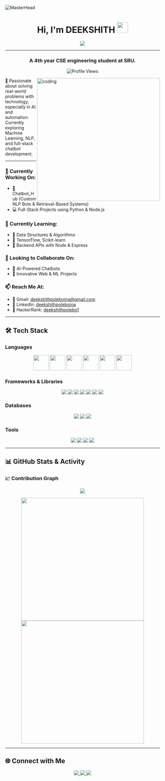 <!-- MasterHead -->
![MasterHead](https://user-images.githubusercontent.com/61057666/169029838-74df663d-2e62-4d77-bdff-b43f7d63f00f.png)

<h1 align="center">
  <b>Hi, I'm DEEKSHITH</b>
  <img src="https://media.giphy.com/media/hvRJCLFzcasrR4ia7z/giphy.gif" width="35" />
</h1>

<p align="center">
  <img src="https://readme-typing-svg.herokuapp.com?font=Righteous&color=00F5FF&size=28&center=true&vCenter=true&width=600&height=70&lines=Welcome+to+my+GitHub+Profile!;Machine+Learning+Enthusiast;CSE+Undergrad+@+SRU;Transforming+Ideas+into+Innovation!" />
</p>

<hr />

<h3 align="center">A 4th year CSE engineering student at SRU.<br></h3>

<p align="center">
  <img src="https://komarev.com/ghpvc/?username=Deekshithpoleboina&label=Profile%20views&color=0e75b6&style=flat" alt="Profile Views" />
</p>

<img align="right" alt="coding" width="400" src="https://thumbs.dreamstime.com/b/his-office-guy-programmer-sits-front-computer-screen-to-write-software-code-concept-ai-generative-his-270562642.jpg" />

🌟 Passionate about solving real-world problems with technology, especially in AI and automation.  
Currently exploring Machine Learning, NLP, and full-stack chatbot development.

---

### 🔭 Currently Working On:
- 🧠 Chatbot_Hub (Custom NLP Bots & Retrieval-Based Systems)
- 💻 Full-Stack Projects using Python & Node.js

### 🌱 Currently Learning:
- 🧮 Data Structures & Algorithms
- 🤖 TensorFlow, Scikit-learn
- 🔧 Backend APIs with Node & Express

### 👯 Looking to Collaborate On:
- 🤖 AI-Powered Chatbots
- 🚀 Innovative Web & ML Projects

### 📫 Reach Me At:
- 📧 Gmail: deekshithpoleboina@gmail.com  
- 🔗 LinkedIn: [deekshithpoleboina](https://www.linkedin.com/in/deekshithpoleboina/)  
- 🧠 HackerRank: [deekshithpolebo1](https://www.hackerrank.com/deekshithpolebo1)

---

## 🛠️ Tech Stack

### Languages
<p align="center">
  <img src="https://cdn.jsdelivr.net/gh/devicons/devicon/icons/python/python-original.svg" height="50" />
  <img src="https://cdn.jsdelivr.net/gh/devicons/devicon/icons/c/c-original.svg" height="50" />
  <img src="https://cdn.jsdelivr.net/gh/devicons/devicon/icons/java/java-original.svg" height="50" />
  <img src="https://cdn.jsdelivr.net/gh/devicons/devicon/icons/javascript/javascript-original.svg" height="50" />
  <img src="https://cdn.jsdelivr.net/gh/devicons/devicon/icons/html5/html5-original.svg" height="50" />
  <img src="https://cdn.jsdelivr.net/gh/devicons/devicon/icons/css3/css3-original.svg" height="50" />
</p>

### Frameworks & Libraries
<p align="center">
  <img src="https://img.shields.io/badge/TensorFlow-FF6F00?logo=tensorflow&logoColor=white&style=for-the-badge" />
  <img src="https://img.shields.io/badge/Keras-D00000?logo=keras&logoColor=white&style=for-the-badge" />
  <img src="https://img.shields.io/badge/Scikit--Learn-F7931E?logo=scikitlearn&logoColor=black&style=for-the-badge" />
  <img src="https://img.shields.io/badge/Pandas-150458?logo=pandas&logoColor=white&style=for-the-badge" />
  <img src="https://img.shields.io/badge/NumPy-013243?logo=numpy&logoColor=white&style=for-the-badge" />
  <img src="https://img.shields.io/badge/Node.js-339933?logo=nodedotjs&logoColor=white&style=for-the-badge" />
  <img src="https://img.shields.io/badge/Express.js-000000?logo=express&logoColor=white&style=for-the-badge" />
</p>

### Databases
<p align="center">
  <img src="https://img.shields.io/badge/MySQL-4479A1?logo=mysql&logoColor=white&style=for-the-badge" />
  <img src="https://img.shields.io/badge/MongoDB-47A248?logo=mongodb&logoColor=white&style=for-the-badge" />
  <img src="https://img.shields.io/badge/SQL-4479A1?logo=database&logoColor=white&style=for-the-badge" />
</p>

### Tools
<p align="center">
  <img src="https://img.shields.io/badge/VS%20Code-007ACC?logo=visualstudiocode&logoColor=white&style=for-the-badge" />
  <img src="https://img.shields.io/badge/Git-F05032?logo=git&logoColor=white&style=for-the-badge" />
  <img src="https://img.shields.io/badge/Google%20Colab-F9AB00?logo=googlecolab&logoColor=black&style=for-the-badge" />
  <img src="https://img.shields.io/badge/Android%20Studio-3DDC84?logo=androidstudio&logoColor=black&style=for-the-badge" />
</p>

---

## 📊 GitHub Stats & Activity

### 📈 Contribution Graph
<p align="center">
  <img src="https://github-readme-activity-graph.vercel.app/graph?username=Deekshithpoleboina&theme=react-dark&hide_border=true" />
</p>

<div align="center">
  <img src="https://github-readme-stats.vercel.app/api/top-langs/?username=Deekshithpoleboina&layout=compact&theme=vue&hide_border=true&langs_count=8&custom_title=Most%20Used%20Languages" width="400"/>
  <img src="https://github-readme-stats.vercel.app/api?username=Deekshithpoleboina&show_icons=true&theme=vue&hide_border=true&custom_title=Deekshith%20Poleboina's%20GitHub%20Stats" width="400"/>
</div>

---

## 🌐 Connect with Me

<p align="center">
  <a href="mailto:deekshithpoleboina@gmail.com">
    <img src="https://img.shields.io/badge/Gmail-EA4335?style=for-the-badge&logo=gmail&logoColor=white" />
  </a>
  <a href="https://www.linkedin.com/in/deekshithpoleboina/" target="_blank">
    <img src="https://img.shields.io/badge/LinkedIn-0077B5?style=for-the-badge&logo=linkedin&logoColor=white" />
  </a>
  <a href="https://www.hackerrank.com/deekshithpolebo1" target="_blank">
    <img src="https://img.shields.io/badge/HackerRank-2EC866?style=for-the-badge&logo=hackerrank&logoColor=white" />
  </a>
</p>
